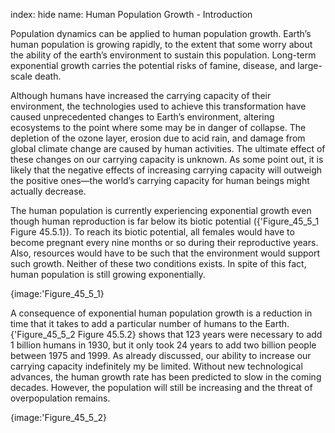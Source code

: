 index: hide
name: Human Population Growth - Introduction

Population dynamics can be applied to human population growth. Earth’s human population is growing rapidly, to the extent that some worry about the ability of the earth’s environment to sustain this population. Long-term exponential growth carries the potential risks of famine, disease, and large-scale death.

Although humans have increased the carrying capacity of their environment, the technologies used to achieve this transformation have caused unprecedented changes to Earth’s environment, altering ecosystems to the point where some may be in danger of collapse. The depletion of the ozone layer, erosion due to acid rain, and damage from global climate change are caused by human activities. The ultimate effect of these changes on our carrying capacity is unknown. As some point out, it is likely that the negative effects of increasing carrying capacity will outweigh the positive ones—the world’s carrying capacity for human beings might actually decrease.

The human population is currently experiencing exponential growth even though human reproduction is far below its biotic potential ({'Figure_45_5_1 Figure 45.5.1}). To reach its biotic potential, all females would have to become pregnant every nine months or so during their reproductive years. Also, resources would have to be such that the environment would support such growth. Neither of these two conditions exists. In spite of this fact, human population is still growing exponentially.


{image:'Figure_45_5_1}
        

A consequence of exponential human population growth is a reduction in time that it takes to add a particular number of humans to the Earth. {'Figure_45_5_2 Figure 45.5.2} shows that 123 years were necessary to add 1 billion humans in 1930, but it only took 24 years to add two billion people between 1975 and 1999. As already discussed, our ability to increase our carrying capacity indefinitely my be limited. Without new technological advances, the human growth rate has been predicted to slow in the coming decades. However, the population will still be increasing and the threat of overpopulation remains.


{image:'Figure_45_5_2}
        
